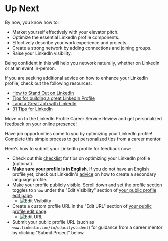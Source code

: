 # Up Next

By now, you know how to:

* Market yourself effectively with your elevator pitch.
* Optimize the essential LinkedIn profile components.
* Effectively describe your work experience and projects.
* Create a strong network by adding connections and joining groups.
* Raise your LinkedIn visibility.

Being confident in this will help you network naturally, whether on LinkedIn or at an event in-person.

If you are seeking additional advice on how to enhance your LinkedIn profile, check out the following resources:

* [How to Stand Out on LinkedIn](https://career-resource-center.udacity.com/linkedin-github-profiles/how-to-stand-out-on-linkedin)
* [Tips for building a great LinkedIn Profile](https://blog.linkedin.com/2017/february/17/-tips-for-building-a-great-linkedin-profile-career-expert)
* [Land a Great Job with LinkedIn](https://courses.breakinto.tech/courses/linkedin?coupon=udacious)
* [31 Tips for LinkedIn](https://www.themuse.com/advice/the-31-best-linkedin-profile-tips-for-job-seekers)

Move on to the LinkedIn Profile Career Service Review and get personalized feedback on your online presence!


Have job opportunities come to you by optimizing your LinkedIn profile! Complete this simple process to get personalized tips from a career mentor.

Here's how to submit your LinkedIn profile for feedback now:

* Check out this [checklist](https://docs.google.com/document/d/1BZMxuKnBNovOyMelEx7d8ktbsWGj0EJ9KaD81dVC1TE/pub?embedded=true) for tips on optimizing your LinkedIn profile (optional).
* **Make sure your profile is in English.** If you do not have an English profile yet, check out LinkedIn's [advice](https://www.linkedin.com/help/linkedin/answer/1717/creating-or-deleting-a-profile-in-another-language?lang=en) on how to create a secondary language profile.
* Make your profile publicly visible. Scroll down and set the profile section toggles to `Show` under the "Edit Visibility" section of [your public profile edit page](https://www.linkedin.com/public-profile/settings?trk=nprofile-public-profile-settings-redirect).
  * ![Edit Visibility](http://lh3.googleusercontent.com/R0A5rnKYyzLPZJ8B_pkyxdKkvab5qQi2LnEpFq2L-F33TSgzmjduHuUyDi-Z_ka2L7oU50UYqQTeU1n8VcM=s0#w=400&h=333)
* Create a custom profile URL in the "Edit URL" section of [your public profile edit page](https://www.linkedin.com/public-profile/settings?trk=nprofile-public-profile-settings-redirect).
  * ![Edit URL](http://lh3.googleusercontent.com/SGdIHFzKav0QZmOSrrP69xch_F0Ufhu9pLy-nDXYDArHUyzAen7ewoLakVOKn3KvX_CVgJjBWkl_FmPTPqM=s0#w=250&h=120)
* Submit your public profile URL (such as `www.linkedin.com/in/udacitystudent`) for guidance from a career mentor by clicking "Submit Project" below.
